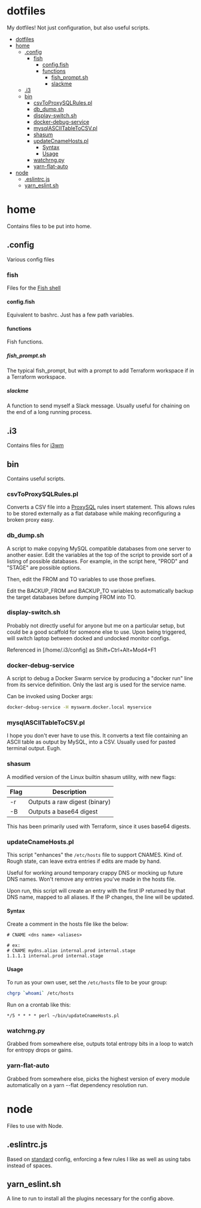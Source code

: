 # dotfiles

My dotfiles! Not just configuration, but also useful scripts.

<!-- MDTOC maxdepth:6 firsth1:1 numbering:0 flatten:0 bullets:1 updateOnSave:1 -->

- [dotfiles](#dotfiles)   
- [home](#home)   
   - [.config](#config)   
      - [fish](#fish)   
         - [config.fish](#configfish)   
         - [functions](#functions)   
            - [fish_prompt.sh](#fish_promptsh)   
            - [slackme](#slackme)   
   - [.i3](#i3)   
   - [bin](#bin)   
      - [csvToProxySQLRules.pl](#csvToProxySQLRulespl)   
      - [db_dump.sh](#db_dumpsh)   
      - [display-switch.sh](#display-switchsh)   
      - [docker-debug-service](#docker-debug-service)   
      - [mysqlASCIITableToCSV.pl](#mysqlASCIITableToCSVpl)   
      - [shasum](#shasum)   
      - [updateCnameHosts.pl](#updateCnameHostspl)   
         - [Syntax](#Syntax)   
         - [Usage](#Usage)   
      - [watchrng.py](#watchrngpy)   
      - [yarn-flat-auto](#yarn-flat-auto)   
- [node](#node)   
   - [.eslintrc.js](#eslintrcjs)   
   - [yarn_eslint.sh](#yarn_eslintsh)   

<!-- /MDTOC -->

# home

Contains files to be put into home.

## .config

Various config files

### fish

Files for the [Fish shell](https://fishshell.com)

#### config.fish

Equivalent to bashrc. Just has a few path variables.

#### functions

Fish functions.

##### fish_prompt.sh

The typical fish_prompt, but with a prompt to add Terraform workspace if in a Terraform workspace.

##### slackme

A function to send myself a Slack message. Usually useful for chaining on the end of a long running process.

## .i3

Contains files for [i3wm](https://i3wm.org)

## bin

Contains useful scripts.

### csvToProxySQLRules.pl

Converts a CSV file into a [ProxySQL](http://www.proxysql.com) rules insert statement. This allows rules to be stored externally as a flat database while making reconfiguring a broken proxy easy.

### db_dump.sh

A script to make copying MySQL compatible databases from one server to another easier. Edit the variables at the top of the script to provide sort of a listing of possible databases. For example, in the script here, "PROD" and "STAGE" are possible options.

Then, edit the FROM and TO variables to use those prefixes.

Edit the BACKUP_FROM and BACKUP_TO variables to automatically backup the target databases before dumping FROM into TO.

### display-switch.sh

Probably not directly useful for anyone but me on a particular setup, but could be a good scaffold for someone else to use. Upon being triggered, will switch laptop between docked and undocked monitor configs.

Referenced in [/home/.i3/config] as Shift+Ctrl+Alt+Mod4+F1

### docker-debug-service

A script to debug a Docker Swarm service by producing a "docker run" line
from its service definition. Only the last arg is used for the service name.

Can be invoked using Docker args:
```sh
docker-debug-service -H myswarm.docker.local myservice
```

### mysqlASCIITableToCSV.pl

I hope you don't ever have to use this. It converts a text file containing an ASCII table as output by MySQL, into a CSV. Usually used for pasted terminal output. Eugh.

### shasum

A modified version of the Linux builtin shasum utility, with new flags:

| Flag | Description                   |
| ---- | ----------------------------- |
| -r   | Outputs a raw digest (binary) |
| -B   | Outputs a base64 digest       |

This has been primarily used with Terraform, since it uses base64 digests.

### updateCnameHosts.pl

This script "enhances" the `/etc/hosts` file to support CNAMES. Kind of.
Rough state, can leave extra entries if edits are made by hand.

Useful for working around temporary crappy DNS or mocking up future DNS names.
Won't remove any entries you've made in the hosts file.

Upon run, this script will create an entry with the first IP returned by that
DNS name, mapped to all aliases. If the IP changes, the line will be updated.


#### Syntax
Create a comment in the hosts file like the below:

```
# CNAME <dns name> <aliases>

# ex:
# CNAME mydns.alias internal.prod internal.stage
1.1.1.1 internal.prod internal.stage
```

#### Usage
To run as your own user, set the `/etc/hosts` file to be your group:
```sh
chgrp `whoami` /etc/hosts
```

Run on a crontab like this:
```
*/5 * * * * perl ~/bin/updateCnameHosts.pl
```

### watchrng.py

Grabbed from somewhere else, outputs total entropy bits in a loop to watch for entropy drops or gains.


### yarn-flat-auto

Grabbed from somewhere else, picks the highest version of every module automatically on a yarn --flat dependency resolution run.


# node

Files to use with Node.

## .eslintrc.js

Based on [standard](https://standardjs.com) config, enforcing a few rules I like as well as using tabs instead of spaces.

## yarn_eslint.sh

A line to run to install all the plugins necessary for the config above.
